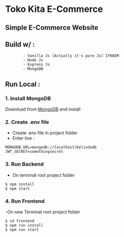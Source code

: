 # Toko Kita E-Commerce

## Simple E-Commerce Website
## Build w/  : 
            - Vanilla Js (Actually it's pure Js) IYKWIM
            - Node Js
            - Express Js
            - MongoDB
            
## Run Local :
### 1. Install MongoDB
Download from [MongoDB](https://www.mongodb.com/try/download/community) and install
### 2. Create .env file
- Create .env file in project folder
- Enter line :
```
MONGODB_URL=mongodb://localhost/belindadb
JWT_SECRET=somethingsecret
```
### 3. Run Backend
- On terminal root project folder
```
$ npm install
$ npm start
```
### 4. Run Frontend
-On new Terminal root project folder
```
$ cd frontend
$ npm run install
$ npm run start
```

